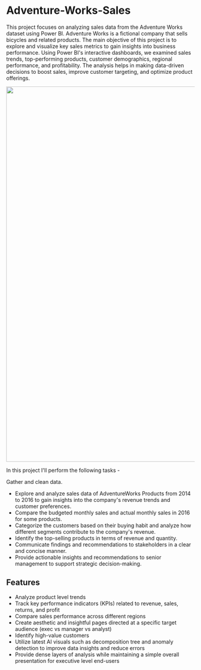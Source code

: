 # Adventure-Works-Sales

This project focuses on analyzing sales data from the Adventure Works dataset using Power BI. Adventure Works is a fictional company that sells bicycles and related products. The main objective of this project is to explore and visualize key sales metrics to gain insights into business performance. Using Power BI's interactive dashboards, we examined sales trends, top-performing products, customer demographics, regional performance, and profitability. The analysis helps in making data-driven decisions to boost sales, improve customer targeting, and optimize product offerings.

<img src="netfix 1.jpg" width=1000>

In this project I'll perform the following tasks -

Gather and clean data.
- Explore and analyze sales data of AdventureWorks Products from 2014 to 2016 to gain insights into the company's revenue trends and customer preferences.
- Compare the budgeted monthly sales and actual monthly sales in 2016 for some products.
- Categorize the customers based on their buying habit and analyze how different segments contribute to the company's revenue.
- Identify the top-selling products in terms of revenue and quantity.
- Communicate findings and recommendations to stakeholders in a clear and concise manner.
- Provide actionable insights and recommendations to senior management to support strategic decision-making.

## Features

- Analyze product level trends
- Track key performance indicators (KPIs) related to revenue, sales, returns, and profit
- Compare sales performance across different regions
- Create aesthetic and insightful pages directed at a specific target audience (exec vs manager vs analyst)
- Identify high-value customers
- Utilize latest AI visuals such as decomposition tree and anomaly detection to improve data insights and reduce errors
- Provide dense layers of analysis while maintaining a simple overall presentation for executive level end-users



